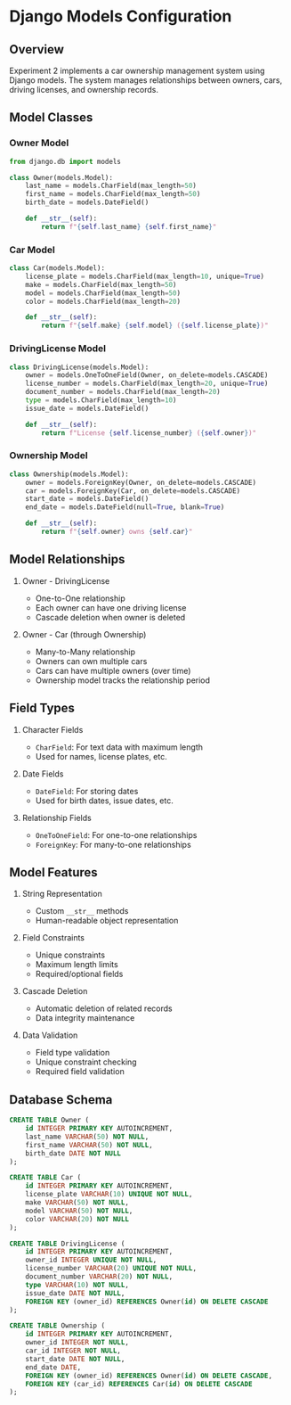 # Django Models Configuration

## Overview

Experiment 2 implements a car ownership management system using Django models. The system manages relationships between owners, cars, driving licenses, and ownership records.

## Model Classes

### Owner Model

```python
from django.db import models

class Owner(models.Model):
    last_name = models.CharField(max_length=50)
    first_name = models.CharField(max_length=50)
    birth_date = models.DateField()

    def __str__(self):
        return f"{self.last_name} {self.first_name}"
```

### Car Model

```python
class Car(models.Model):
    license_plate = models.CharField(max_length=10, unique=True)
    make = models.CharField(max_length=50)
    model = models.CharField(max_length=50)
    color = models.CharField(max_length=20)

    def __str__(self):
        return f"{self.make} {self.model} ({self.license_plate})"
```

### DrivingLicense Model

```python
class DrivingLicense(models.Model):
    owner = models.OneToOneField(Owner, on_delete=models.CASCADE)
    license_number = models.CharField(max_length=20, unique=True)
    document_number = models.CharField(max_length=20)
    type = models.CharField(max_length=10)
    issue_date = models.DateField()

    def __str__(self):
        return f"License {self.license_number} ({self.owner})"
```

### Ownership Model

```python
class Ownership(models.Model):
    owner = models.ForeignKey(Owner, on_delete=models.CASCADE)
    car = models.ForeignKey(Car, on_delete=models.CASCADE)
    start_date = models.DateField()
    end_date = models.DateField(null=True, blank=True)

    def __str__(self):
        return f"{self.owner} owns {self.car}"
```

## Model Relationships

1. Owner - DrivingLicense
   - One-to-One relationship
   - Each owner can have one driving license
   - Cascade deletion when owner is deleted

2. Owner - Car (through Ownership)
   - Many-to-Many relationship
   - Owners can own multiple cars
   - Cars can have multiple owners (over time)
   - Ownership model tracks the relationship period

## Field Types

1. Character Fields
   - `CharField`: For text data with maximum length
   - Used for names, license plates, etc.

2. Date Fields
   - `DateField`: For storing dates
   - Used for birth dates, issue dates, etc.

3. Relationship Fields
   - `OneToOneField`: For one-to-one relationships
   - `ForeignKey`: For many-to-one relationships

## Model Features

1. String Representation
   - Custom `__str__` methods
   - Human-readable object representation

2. Field Constraints
   - Unique constraints
   - Maximum length limits
   - Required/optional fields

3. Cascade Deletion
   - Automatic deletion of related records
   - Data integrity maintenance

4. Data Validation
   - Field type validation
   - Unique constraint checking
   - Required field validation

## Database Schema

```sql
CREATE TABLE Owner (
    id INTEGER PRIMARY KEY AUTOINCREMENT,
    last_name VARCHAR(50) NOT NULL,
    first_name VARCHAR(50) NOT NULL,
    birth_date DATE NOT NULL
);

CREATE TABLE Car (
    id INTEGER PRIMARY KEY AUTOINCREMENT,
    license_plate VARCHAR(10) UNIQUE NOT NULL,
    make VARCHAR(50) NOT NULL,
    model VARCHAR(50) NOT NULL,
    color VARCHAR(20) NOT NULL
);

CREATE TABLE DrivingLicense (
    id INTEGER PRIMARY KEY AUTOINCREMENT,
    owner_id INTEGER UNIQUE NOT NULL,
    license_number VARCHAR(20) UNIQUE NOT NULL,
    document_number VARCHAR(20) NOT NULL,
    type VARCHAR(10) NOT NULL,
    issue_date DATE NOT NULL,
    FOREIGN KEY (owner_id) REFERENCES Owner(id) ON DELETE CASCADE
);

CREATE TABLE Ownership (
    id INTEGER PRIMARY KEY AUTOINCREMENT,
    owner_id INTEGER NOT NULL,
    car_id INTEGER NOT NULL,
    start_date DATE NOT NULL,
    end_date DATE,
    FOREIGN KEY (owner_id) REFERENCES Owner(id) ON DELETE CASCADE,
    FOREIGN KEY (car_id) REFERENCES Car(id) ON DELETE CASCADE
);
``` 